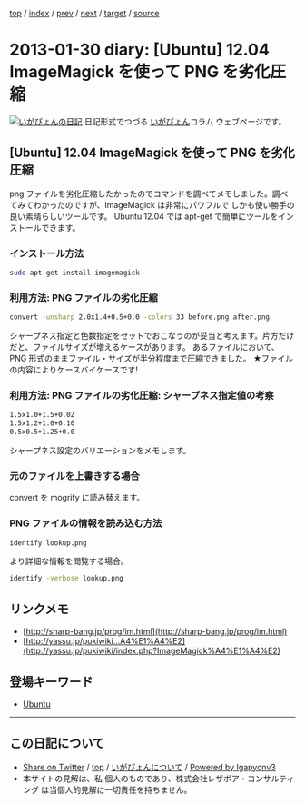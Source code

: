 [top](../index.html) 
 / [index](index.html) 
 / [prev](ig130129.html) 
 / [next](ig130131.html) 
 / [target](https://www.igapyon.jp/igapyon/diary/2013/ig130130.html) 
 / [source](https://github.com/igapyon/diary/blob/master/2013/ig130130.src.md) 

2013-01-30 diary: [Ubuntu] 12.04 ImageMagick を使って PNG を劣化圧縮
=====================================================================================================
[![いがぴょんの日記](https://www.igapyon.jp/igapyon/diary/images/iga200306s.jpg "いがぴょん")](https://www.igapyon.jp/igapyon/diary/memo/memoigapyon.html) 日記形式でつづる [いがぴょん](https://www.igapyon.jp/igapyon/diary/memo/memoigapyon.html)コラム ウェブページです。

## [Ubuntu] 12.04 ImageMagick を使って PNG を劣化圧縮

png ファイルを劣化圧縮したかったのでコマンドを調べてメモしました。調べてみてわかったのですが、ImageMagick は非常にパワフルで しかも使い勝手の良い素晴らしいツールです。
Ubuntu 12.04 では apt-get で簡単にツールをインストールできます。

### インストール方法


```sh
sudo apt-get install imagemagick
```


### 利用方法: PNG ファイルの劣化圧縮


```sh
convert -unsharp 2.0x1.4+0.5+0.0 -colors 33 before.png after.png
```

シャープネス指定と色数指定をセットでおこなうのが妥当と考えます。片方だけだと、ファイルサイズが増えるケースがあります。
あるファイルにおいて、PNG 形式のままファイル・サイズが半分程度まで圧縮できました。
★ファイルの内容によりケースバイケースです!

### 利用方法: PNG ファイルの劣化圧縮: シャープネス指定値の考察


```sh
1.5x1.0+1.5+0.02
1.5x1.2+1.0+0.10
0.5x0.5+1.25+0.0
```

シャープネス設定のバリエーションをメモします。

### 元のファイルを上書きする場合

convert を mogrify に読み替えます。

### PNG ファイルの情報を読み込む方法


```sh
identify lookup.png
```

より詳細な情報を閲覧する場合。

```sh
identify -verbose lookup.png
```



## リンクメモ


* [http://sharp-bang.jp/prog/im.html](http://sharp-bang.jp/prog/im.html)
* [http://yassu.jp/pukiwiki...A4%E1%A4%E2](http://yassu.jp/pukiwiki/index.php?ImageMagick%A4%E1%A4%E2)

## 登場キーワード

* [Ubuntu](../keyword/ubuntu.html)

----------------------------------------------------------------------------------------------------

## この日記について

* [Share on Twitter](https://twitter.com/intent/tweet?hashtags=igapyon%2Cdiary%2C%E3%81%84%E3%81%8C%E3%81%B4%E3%82%87%E3%82%93%2CUbuntu&text=%5BUbuntu%5D+12.04+ImageMagick+%E3%82%92%E4%BD%BF%E3%81%A3%E3%81%A6+PNG+%E3%82%92%E5%8A%A3%E5%8C%96%E5%9C%A7%E7%B8%AE&url=https%3A%2F%2Fwww.igapyon.jp%2Figapyon%2Fdiary%2F2013%2Fig130130.html) / [top](../index.html) / [いがぴょんについて](https://www.igapyon.jp/igapyon/diary/memo/memoigapyon.html) / [Powered by Igapyonv3](https://github.com/igapyon/igapyonv3)
* 本サイトの見解は、私 個人のものであり、株式会社レザボア・コンサルティング は当個人的見解に一切責任を持ちません。 
